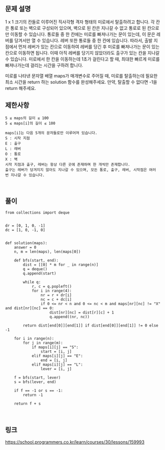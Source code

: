 ## 문제 설명
1 x 1 크기의 칸들로 이루어진 직사각형 격자 형태의 미로에서 탈출하려고 합니다. 각 칸은 통로 또는 벽으로 구성되어 있으며, 벽으로 된 칸은 지나갈 수 없고 통로로 된 칸으로만 이동할 수 있습니다. 통로들 중 한 칸에는 미로를 빠져나가는 문이 있는데, 이 문은 레버를 당겨서만 열 수 있습니다. 레버 또한 통로들 중 한 칸에 있습니다. 따라서, 출발 지점에서 먼저 레버가 있는 칸으로 이동하여 레버를 당긴 후 미로를 빠져나가는 문이 있는 칸으로 이동하면 됩니다. 이때 아직 레버를 당기지 않았더라도 출구가 있는 칸을 지나갈 수 있습니다. 미로에서 한 칸을 이동하는데 1초가 걸린다고 할 때, 최대한 빠르게 미로를 빠져나가는데 걸리는 시간을 구하려 합니다.

미로를 나타낸 문자열 배열 maps가 매개변수로 주어질 때, 미로를 탈출하는데 필요한 최소 시간을 return 하는 solution 함수를 완성해주세요. 만약, 탈출할 수 없다면 -1을 return 해주세요.

## 제한사항
```
5 ≤ maps의 길이 ≤ 100
5 ≤ maps[i]의 길이 ≤ 100

maps[i]는 다음 5개의 문자들로만 이루어져 있습니다.
S : 시작 지점
E : 출구
L : 레버
O : 통로
X : 벽
시작 지점과 출구, 레버는 항상 다른 곳에 존재하며 한 개씩만 존재합니다.
출구는 레버가 당겨지지 않아도 지나갈 수 있으며, 모든 통로, 출구, 레버, 시작점은 여러 번 지나갈 수 있습니다.
```

<br>

## 풀이
```python3
from collections import deque


dr = [0, 1, 0, -1]
dc = [1, 0, -1, 0]


def solution(maps):
    answer = 0
    n, m = len(maps), len(maps[0])
    
    def bfs(start, end):
        dist = [[0] * m for _ in range(n)]
        q = deque()
        q.append(start)
    
        while q:
            r, c = q.popleft()
            for i in range(4):
                nr = r + dr[i]
                nc = c + dc[i]
                if 0 <= nr < n and 0 <= nc < m and maps[nr][nc] != "X" and dist[nr][nc] == 0:
                    dist[nr][nc] = dist[r][c] + 1
                    q.append((nr, nc))
        
        return dist[end[0]][end[1]] if dist[end[0]][end[1]] != 0 else -1
    
    for i in range(n):
        for j in range(m):
            if maps[i][j] == "S":
                start = [i, j]
            elif maps[i][j] == "E":
                end = [i, j]
            elif maps[i][j] == "L":
                lever = [i, j]

    f = bfs(start, lever)
    s = bfs(lever, end)
    
    if f == -1 or s == -1:
        return -1
    
    return f + s
```

<br>

## 링크
https://school.programmers.co.kr/learn/courses/30/lessons/159993
